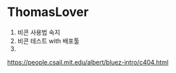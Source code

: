 # ThomasLover
1. 비콘 사용법 숙지
2. 비콘 테스트 with 배포툴
3.
https://people.csail.mit.edu/albert/bluez-intro/c404.html  
